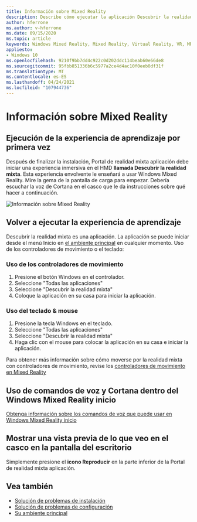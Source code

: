 ```yaml
---
title: Información sobre Mixed Reality
description: Describe cómo ejecutar la aplicación Descubrir la realidad mixta y cómo navegar por Windows Mixed Reality.
author: hferrone
ms.author: v-hferrone
ms.date: 09/15/2020
ms.topic: article
keywords: Windows Mixed Reality, Mixed Reality, Virtual Reality, VR, MR, Tutorial, Introducción
appliesto:
- Windows 10
ms.openlocfilehash: 9210f9bb7dd4c922c0d202ddc114beab60e66de8
ms.sourcegitcommit: 95fbb851336b6c5977a2ce4d4ac10f0eeb0df31f
ms.translationtype: MT
ms.contentlocale: es-ES
ms.lasthandoff: 04/24/2021
ms.locfileid: "107944736"
---
```

# <a name="learn-mixed-reality"></a>Información sobre Mixed Reality

## <a name="running-the-learning-experience-for-the-first-time"></a>Ejecución de la experiencia de aprendizaje por primera vez

Después de finalizar la instalación, Portal de realidad mixta aplicación debe iniciar una experiencia inmersiva en el HMD **llamada Descubrir la realidad mixta**. Esta experiencia envolvente le enseñará a usar Windows Mixed Reality. Mire la gema de la pantalla de carga para empezar. Debería escuchar la voz de Cortana en el casco que le da instrucciones sobre qué hacer a continuación.

![Información sobre Mixed Reality](images/file-learnmixedrealitystart.png)

## <a name="rerun-the-learning-experience"></a>Volver a ejecutar la experiencia de aprendizaje

Descubrir la realidad mixta es una aplicación. La aplicación se puede iniciar desde el menú Inicio en [el ambiente principal](your-mixed-reality-home.md) en cualquier momento. Uso de los controladores de movimiento o el teclado:

### <a name="use-your-motion-controllers"></a>Uso de los controladores de movimiento

1. Presione el botón Windows en el controlador.
2. Seleccione "Todas las aplicaciones"
3. Seleccione "Descubrir la realidad mixta"
4. Coloque la aplicación en su casa para iniciar la aplicación.

### <a name="use-your-mouse--keyboard"></a>Uso del teclado & mouse

1. Presione la tecla Windows en el teclado.
2. Seleccione "Todas las aplicaciones"
3. Seleccione "Descubrir la realidad mixta"
4. Haga clic con el mouse para colocar la aplicación en su casa e iniciar la aplicación.

Para obtener más información sobre cómo moverse por la realidad mixta con controladores de movimiento, revise los [controladores de movimiento en Mixed Reality](controllers-in-wmr.md)

## <a name="use-voice-commands-and-cortana-inside-of-the-windows-mixed-reality-home"></a>Uso de comandos de voz y Cortana dentro del Windows Mixed Reality inicio

[Obtenga información sobre los comandos de voz que puede usar en Windows Mixed Reality inicio](https://support.microsoft.com/help/4041322/windows-10-speech-in-windows-mixed-reality)

## <a name="show-a-preview-of-what-im-seeing-in-my-headset-on-my-desktops-screen"></a>Mostrar una vista previa de lo que veo en el casco en la pantalla del escritorio

Simplemente presione el **icono Reproducir** en la parte inferior de la Portal de realidad mixta aplicación.

## <a name="see-also"></a>Vea también

* [Solución de problemas de instalación](installation_errors.md)
* [Solución de problemas de configuración](wmr-setup-faq.yml)
* [Su ambiente principal](your-mixed-reality-home.md)
